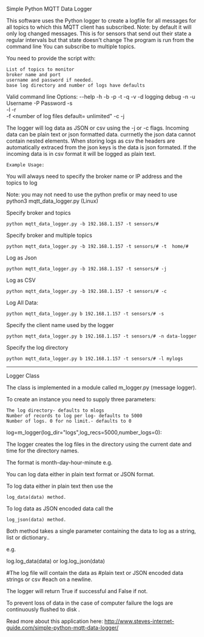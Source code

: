 Simple Python MQTT Data Logger

This software uses the Python logger to create a logfile
for all messages for all topics to which this MQTT client
has subscribed.
Note: by default it will only log changed messages. This is for sensors 
that send out their state a regular intervals but that state doesn't change
The program is run from the command line
You can subscribe to multiple topics.




You need to provide the script with:

    List of topics to monitor
    broker name and port
    username and password if needed.
    base log directory and number of logs have defaults
Valid command line Options:
--help <help>
-h <broker> 
-b <broker> 
-p <port>
-t <topic> 
-q <QOS>
-v <verbose>
-d logging debug 
-n <Client ID or Name>
-u Username 
-P Password
-s <store all data>\
-l <log directory default= mlogs> 
-r <number of records default=100>\
-f <number of log files default= unlimited"
-c <log csv format>
-j <log json format>

The logger will log data as JSON or csv using the -j or -c flags.
Incoming data can be plain text or json formatted data.
currnetly the json data cannot contain nested elements.
When storing logs as csv the headers are automatically extraced from the json keys is the data is json formated.
If the incoming data is in csv format it will be logged as plain text.
	
	Example Usage:

You will always need to specify the broker name or IP address 
and the topics to log

Note: you may not need to use the python prefix or may 
need to use python3 mqtt_data_logger.py (Linux)

Specify broker and topics 

    python mqtt_data_logger.py -b 192.168.1.157 -t sensors/#

Specify broker and multiple topics

    python mqtt_data_logger.py -b 192.168.1.157 -t sensors/# -t  home/#

Log as Json

    python mqtt_data_logger.py -b 192.168.1.157 -t sensors/# -j
	
Log as CSV

    python mqtt_data_logger.py -b 192.168.1.157 -t sensors/# -c

Log All Data:

    python mqtt_data_logger.py b 192.168.1.157 -t sensors/# -s 

Specify the client name used by the logger

    python mqtt_data_logger.py b 192.168.1.157 -t sensors/# -n data-logger

Specify the log directory

    python mqtt_data_logger.py b 192.168.1.157 -t sensors/# -l mylogs
 
---------
Logger Class

The class is implemented in a module called m_logger.py (message logger).

To create an instance you need to supply three parameters:

    The log directory- defaults to mlogs
    Number of records to log per log- defaults to 5000
    Number of logs. 0 for no limit.- defaults to 0

log=m_logger(log_dir="logs",log_recs=5000,number_logs=0):

The logger creates the log files in the directory using the current date and time for the directory names.

The format is month-day-hour-minute e.g.


You can log data either in plain text format or JSON format.

To log data either in plain text then use the

    log_data(data) method.

To log data as JSON encoded data call the

    log_json(data) method.

Both method takes a single parameter containing the data to log as a string, list or dictionary..

e.g.

log.log_data(data) 
or
log.log_json(data)

#The log file will contain the data as 
#plain text or  JSON encoded data strings or csv
#each on a newline.

The logger will return True if successful and False if not.

To prevent loss of data in the case of computer failure the logs are continuously flushed to disk .
 
 Read more about this application here:
http://www.steves-internet-guide.com/simple-python-mqtt-data-logger/
